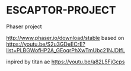 # ESCAPTOR-PROJECT
Phaser project

http://www.phaser.io/download/stable 
based on 
https://youtu.be/S2u3GDeECrE?list=PLBGWofHP2A_GEoqrPhXwTmUbc21NJDIfL

inpired by titan ae 
https://youtu.be/a82L5FjGcps
